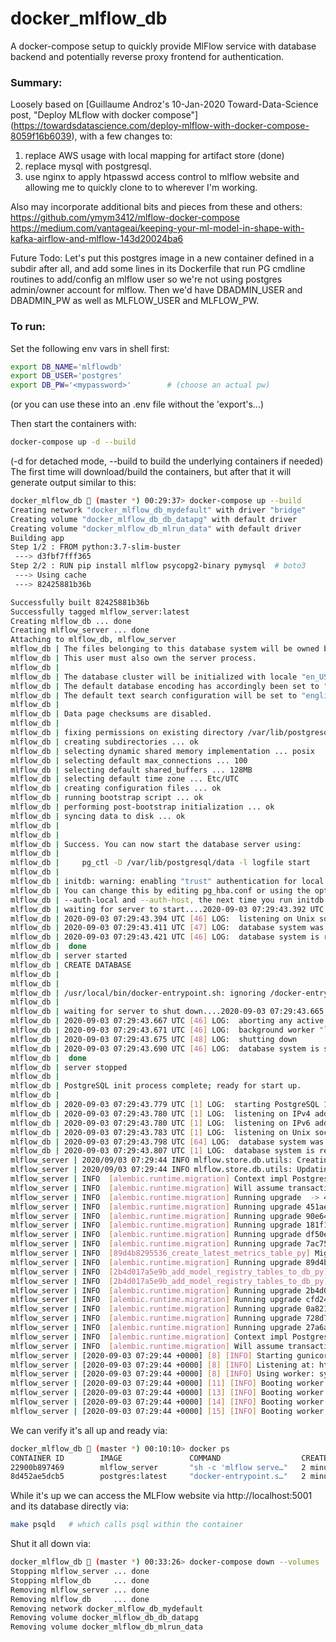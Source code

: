 # docker_mlflow_db
A docker-compose setup to quickly provide MlFlow service with database backend
and potentially reverse proxy frontend for authentication.

### Summary:
Loosely based on [Guillaume Androz's 10-Jan-2020 Toward-Data-Science post,
"Deploy MLflow with docker compose"]
(https://towardsdatascience.com/deploy-mlflow-with-docker-compose-8059f16b6039),
with a few changes to:
1. replace AWS usage with local mapping for artifact store (done)
2. replace mysql with postgresql.
3. use nginx to apply htpasswd access control to mlflow website
and allowing me to quickly clone to to wherever I'm working.

Also may incorporate additional bits and pieces from these and others:
https://github.com/ymym3412/mlflow-docker-compose
https://medium.com/vantageai/keeping-your-ml-model-in-shape-with-kafka-airflow-and-mlflow-143d20024ba6

Future Todo:
Let's put this postgres image in a new container defined in a subdir
after all, and add some lines in its Dockerfile that run PG cmdline
routines to add/config an mlflow user so we're not using postgres
admin/owner account for mlflow.  Then we'd have DBADMIN_USER and
DBADMIN_PW as well as MLFLOW_USER and MLFLOW_PW.

### To run:
Set the following env vars in shell first:
```bash
export DB_NAME='mlflowdb'
export DB_USER='postgres'
export DB_PW='<mypassword>'        # (choose an actual pw)
```
(or you can use these into an .env file without the 'export's...)

Then start the containers with:
```bash
docker-compose up -d --build 
```
(-d for detached mode, --build to build the underlying containers if needed)
The first time will download/build the containers, but after that it will
generate output similar to this:
```bash
docker_mlflow_db  (master *) 00:29:37> docker-compose up --build
Creating network "docker_mlflow_db_mydefault" with driver "bridge"
Creating volume "docker_mlflow_db_db_datapg" with default driver
Creating volume "docker_mlflow_db_mlrun_data" with default driver
Building app
Step 1/2 : FROM python:3.7-slim-buster
 ---> d3fbf7fff365
Step 2/2 : RUN pip install mlflow psycopg2-binary pymysql  # boto3
 ---> Using cache
 ---> 82425881b36b

Successfully built 82425881b36b
Successfully tagged mlflow_server:latest
Creating mlflow_db ... done
Creating mlflow_server ... done
Attaching to mlflow_db, mlflow_server
mlflow_db | The files belonging to this database system will be owned by user "postgres".
mlflow_db | This user must also own the server process.
mlflow_db | 
mlflow_db | The database cluster will be initialized with locale "en_US.utf8".
mlflow_db | The default database encoding has accordingly been set to "UTF8".
mlflow_db | The default text search configuration will be set to "english".
mlflow_db | 
mlflow_db | Data page checksums are disabled.
mlflow_db | 
mlflow_db | fixing permissions on existing directory /var/lib/postgresql/data ... ok
mlflow_db | creating subdirectories ... ok
mlflow_db | selecting dynamic shared memory implementation ... posix
mlflow_db | selecting default max_connections ... 100
mlflow_db | selecting default shared_buffers ... 128MB
mlflow_db | selecting default time zone ... Etc/UTC
mlflow_db | creating configuration files ... ok
mlflow_db | running bootstrap script ... ok
mlflow_db | performing post-bootstrap initialization ... ok
mlflow_db | syncing data to disk ... ok
mlflow_db | 
mlflow_db | 
mlflow_db | Success. You can now start the database server using:
mlflow_db | 
mlflow_db |     pg_ctl -D /var/lib/postgresql/data -l logfile start
mlflow_db | 
mlflow_db | initdb: warning: enabling "trust" authentication for local connections
mlflow_db | You can change this by editing pg_hba.conf or using the option -A, or
mlflow_db | --auth-local and --auth-host, the next time you run initdb.
mlflow_db | waiting for server to start....2020-09-03 07:29:43.392 UTC [46] LOG:  starting PostgreSQL 12.4 (Debian 12.4-1.pgdg100+1) on x86_64-pc-linux-gnu, compiled by gcc (Debian 8.3.0-6) 8.3.0, 64-bit
mlflow_db | 2020-09-03 07:29:43.394 UTC [46] LOG:  listening on Unix socket "/var/run/postgresql/.s.PGSQL.5432"
mlflow_db | 2020-09-03 07:29:43.411 UTC [47] LOG:  database system was shut down at 2020-09-03 07:29:43 UTC
mlflow_db | 2020-09-03 07:29:43.421 UTC [46] LOG:  database system is ready to accept connections
mlflow_db |  done
mlflow_db | server started
mlflow_db | CREATE DATABASE
mlflow_db | 
mlflow_db | 
mlflow_db | /usr/local/bin/docker-entrypoint.sh: ignoring /docker-entrypoint-initdb.d/*
mlflow_db | 
mlflow_db | waiting for server to shut down....2020-09-03 07:29:43.665 UTC [46] LOG:  received fast shutdown request
mlflow_db | 2020-09-03 07:29:43.667 UTC [46] LOG:  aborting any active transactions
mlflow_db | 2020-09-03 07:29:43.671 UTC [46] LOG:  background worker "logical replication launcher" (PID 53) exited with exit code 1
mlflow_db | 2020-09-03 07:29:43.675 UTC [48] LOG:  shutting down
mlflow_db | 2020-09-03 07:29:43.690 UTC [46] LOG:  database system is shut down
mlflow_db |  done
mlflow_db | server stopped
mlflow_db | 
mlflow_db | PostgreSQL init process complete; ready for start up.
mlflow_db | 
mlflow_db | 2020-09-03 07:29:43.779 UTC [1] LOG:  starting PostgreSQL 12.4 (Debian 12.4-1.pgdg100+1) on x86_64-pc-linux-gnu, compiled by gcc (Debian 8.3.0-6) 8.3.0, 64-bit
mlflow_db | 2020-09-03 07:29:43.780 UTC [1] LOG:  listening on IPv4 address "0.0.0.0", port 5432
mlflow_db | 2020-09-03 07:29:43.780 UTC [1] LOG:  listening on IPv6 address "::", port 5432
mlflow_db | 2020-09-03 07:29:43.783 UTC [1] LOG:  listening on Unix socket "/var/run/postgresql/.s.PGSQL.5432"
mlflow_db | 2020-09-03 07:29:43.798 UTC [64] LOG:  database system was shut down at 2020-09-03 07:29:43 UTC
mlflow_db | 2020-09-03 07:29:43.807 UTC [1] LOG:  database system is ready to accept connections
mlflow_server | 2020/09/03 07:29:44 INFO mlflow.store.db.utils: Creating initial MLflow database tables...
mlflow_server | 2020/09/03 07:29:44 INFO mlflow.store.db.utils: Updating database tables
mlflow_server | INFO  [alembic.runtime.migration] Context impl PostgresqlImpl.
mlflow_server | INFO  [alembic.runtime.migration] Will assume transactional DDL.
mlflow_server | INFO  [alembic.runtime.migration] Running upgrade  -> 451aebb31d03, add metric step
mlflow_server | INFO  [alembic.runtime.migration] Running upgrade 451aebb31d03 -> 90e64c465722, migrate user column to tags
mlflow_server | INFO  [alembic.runtime.migration] Running upgrade 90e64c465722 -> 181f10493468, allow nulls for metric values
mlflow_server | INFO  [alembic.runtime.migration] Running upgrade 181f10493468 -> df50e92ffc5e, Add Experiment Tags Table
mlflow_server | INFO  [alembic.runtime.migration] Running upgrade df50e92ffc5e -> 7ac759974ad8, Update run tags with larger limit
mlflow_server | INFO  [alembic.runtime.migration] Running upgrade 7ac759974ad8 -> 89d4b8295536, create latest metrics table
mlflow_server | INFO  [89d4b8295536_create_latest_metrics_table_py] Migration complete!
mlflow_server | INFO  [alembic.runtime.migration] Running upgrade 89d4b8295536 -> 2b4d017a5e9b, add model registry tables to db
mlflow_server | INFO  [2b4d017a5e9b_add_model_registry_tables_to_db_py] Adding registered_models and model_versions tables to database.
mlflow_server | INFO  [2b4d017a5e9b_add_model_registry_tables_to_db_py] Migration complete!
mlflow_server | INFO  [alembic.runtime.migration] Running upgrade 2b4d017a5e9b -> cfd24bdc0731, Update run status constraint with killed
mlflow_server | INFO  [alembic.runtime.migration] Running upgrade cfd24bdc0731 -> 0a8213491aaa, drop_duplicate_killed_constraint
mlflow_server | INFO  [alembic.runtime.migration] Running upgrade 0a8213491aaa -> 728d730b5ebd, add registered model tags table
mlflow_server | INFO  [alembic.runtime.migration] Running upgrade 728d730b5ebd -> 27a6a02d2cf1, add model version tags table
mlflow_server | INFO  [alembic.runtime.migration] Running upgrade 27a6a02d2cf1 -> 84291f40a231, add run_link to model_version
mlflow_server | INFO  [alembic.runtime.migration] Context impl PostgresqlImpl.
mlflow_server | INFO  [alembic.runtime.migration] Will assume transactional DDL.
mlflow_server | [2020-09-03 07:29:44 +0000] [8] [INFO] Starting gunicorn 20.0.4
mlflow_server | [2020-09-03 07:29:44 +0000] [8] [INFO] Listening at: http://0.0.0.0:5001 (8)
mlflow_server | [2020-09-03 07:29:44 +0000] [8] [INFO] Using worker: sync
mlflow_server | [2020-09-03 07:29:44 +0000] [11] [INFO] Booting worker with pid: 11
mlflow_server | [2020-09-03 07:29:44 +0000] [13] [INFO] Booting worker with pid: 13
mlflow_server | [2020-09-03 07:29:44 +0000] [14] [INFO] Booting worker with pid: 14
mlflow_server | [2020-09-03 07:29:44 +0000] [15] [INFO] Booting worker with pid: 15
```

We can verify it's all up and ready via:
```bash
docker_mlflow_db  (master *) 00:10:10> docker ps
CONTAINER ID        IMAGE               COMMAND                  CREATED             STATUS              PORTS                    NAMES
22900b897469        mlflow_server       "sh -c 'mlflow serve…"   2 minutes ago       Up 2 minutes        0.0.0.0:5001->5001/tcp   mlflow_server
8d452ae5dcb5        postgres:latest     "docker-entrypoint.s…"   2 minutes ago       Up 2 minutes        0.0.0.0:5432->5432/tcp   mlflow_db
```

While it's up we can access the MLFlow website via http://localhost:5001 and its database directly via:
```bash
make psqld   # which calls psql within the container
```

Shut it all down via:
```bash
docker_mlflow_db  (master *) 00:33:26> docker-compose down --volumes
Stopping mlflow_server ... done
Stopping mlflow_db     ... done
Removing mlflow_server ... done
Removing mlflow_db     ... done
Removing network docker_mlflow_db_mydefault
Removing volume docker_mlflow_db_db_datapg
Removing volume docker_mlflow_db_mlrun_data
```
